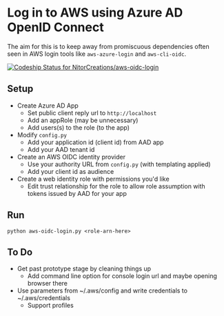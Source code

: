 # Log in to AWS using Azure AD OpenID Connect

The aim for this is to keep away from promiscuous dependencies often seen in AWS login tools like `aws-azure-login` and `aws-cli-oidc`.

[![Codeship Status for NitorCreations/aws-oidc-login](https://app.codeship.com/projects/c1b8cf70-ba79-0137-d140-5ec1c160b8c0/status?branch=master)](https://app.codeship.com/projects/364808)

## Setup
* Create Azure AD App
    * Set public client reply url to `http://localhost`
    * Add an appRole (may be unnecessary)
    * Add users(s) to the role (to the app)
* Modify `config.py`
    * Add your application id (client id) from AAD app
    * Add your AAD tenant id
* Create an AWS OIDC identity provider
    * Use your authority URL from `config.py` (with templating applied)
    * Add your client id as audience
* Create a web identity role with permissions you'd like
    * Edit trust relationship for the role to allow role assumption with tokens issued by AAD for your app

## Run

`python aws-oidc-login.py <role-arn-here>`

## To Do

* Get past prototype stage by cleaning things up
    * Add command line option for console login url and maybe opening browser there
* Use parameters from ~/.aws/config and write credentials to ~/.aws/credentials
    * Support profiles
